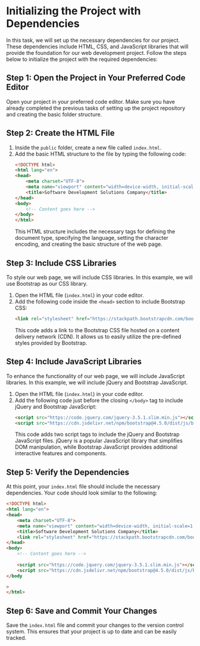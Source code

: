 

# Initializing the Project with Dependencies

In this task, we will set up the necessary dependencies for our project. These dependencies include HTML, CSS, and JavaScript libraries that will provide the foundation for our web development project. Follow the steps below to initialize the project with the required dependencies:

## Step 1: Open the Project in Your Preferred Code Editor

Open your project in your preferred code editor. Make sure you have already completed the previous tasks of setting up the project repository and creating the basic folder structure.

## Step 2: Create the HTML File

1. Inside the `public` folder, create a new file called `index.html`.
2. Add the basic HTML structure to the file by typing the following code:
   ```html
   <!DOCTYPE html>
   <html lang="en">
   <head>
       <meta charset="UTF-8">
       <meta name="viewport" content="width=device-width, initial-scale=1.0">
       <title>Software Development Solutions Company</title>
   </head>
   <body>
       <!-- Content goes here -->
   </body>
   </html>
   ```
   This HTML structure includes the necessary tags for defining the document type, specifying the language, setting the character encoding, and creating the basic structure of the web page.

## Step 3: Include CSS Libraries

To style our web page, we will include CSS libraries. In this example, we will use Bootstrap as our CSS library.

1. Open the HTML file (`index.html`) in your code editor.
2. Add the following code inside the `<head>` section to include Bootstrap CSS:
   ```html
   <link rel="stylesheet" href="https://stackpath.bootstrapcdn.com/bootstrap/4.5.0/css/bootstrap.min.css">
   ```
   This code adds a link to the Bootstrap CSS file hosted on a content delivery network (CDN). It allows us to easily utilize the pre-defined styles provided by Bootstrap.

## Step 4: Include JavaScript Libraries

To enhance the functionality of our web page, we will include JavaScript libraries. In this example, we will include jQuery and Bootstrap JavaScript.

1. Open the HTML file (`index.html`) in your code editor.
2. Add the following code just before the closing `</body>` tag to include jQuery and Bootstrap JavaScript:
   ```html
   <script src="https://code.jquery.com/jquery-3.5.1.slim.min.js"></script>
   <script src="https://cdn.jsdelivr.net/npm/bootstrap@4.5.0/dist/js/bootstrap.min.js"></script>
   ```
   This code adds two script tags to include the jQuery and Bootstrap JavaScript files. jQuery is a popular JavaScript library that simplifies DOM manipulation, while Bootstrap JavaScript provides additional interactive features and components.

## Step 5: Verify the Dependencies

At this point, your `index.html` file should include the necessary dependencies. Your code should look similar to the following:

```html
<!DOCTYPE html>
<html lang="en">
<head>
    <meta charset="UTF-8">
    <meta name="viewport" content="width=device-width, initial-scale=1.0">
    <title>Software Development Solutions Company</title>
    <link rel="stylesheet" href="https://stackpath.bootstrapcdn.com/bootstrap/4.5.0/css/bootstrap.min.css">
</head>
<body>
    <!-- Content goes here -->
   
    <script src="https://code.jquery.com/jquery-3.5.1.slim.min.js"></script>
    <script src="https://cdn.jsdelivr.net/npm/bootstrap@4.5.0/dist/js/bootstrap.min.js"></script>
</body

>
</html>
```

## Step 6: Save and Commit Your Changes

Save the `index.html` file and commit your changes to the version control system. This ensures that your project is up to date and can be easily tracked.
